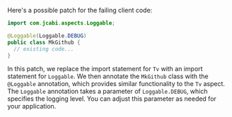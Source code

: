 Here's a possible patch for the failing client code:

```java
import com.jcabi.aspects.Loggable;

@Loggable(Loggable.DEBUG)
public class MkGithub {
  // existing code...
}
```

In this patch, we replace the import statement for `Tv` with an import statement for `Loggable`. We then annotate the `MkGithub` class with the `@Loggable` annotation, which provides similar functionality to the `Tv` aspect. The `Loggable` annotation takes a parameter of `Loggable.DEBUG`, which specifies the logging level. You can adjust this parameter as needed for your application.